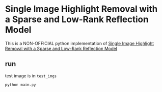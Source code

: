 # Single Image Highlight Removal with a Sparse and Low-Rank Reflection Model

This is a NON-OFFICIAL python implementation of [Single Image Highlight Removal with a Sparse and Low-Rank Reflection Model](http://openaccess.thecvf.com/content_ECCV_2018/papers/Jie_Guo_Single_Image_Highlight_ECCV_2018_paper.pdf)
## run 
test image is in ```test_imgs```

```shell script
python main.py
```
